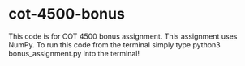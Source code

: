 # cot-4500-bonus
This code is for COT 4500 bonus assignment. This assignment uses NumPy. To run this code from the terminal simply type python3 bonus_assignment.py into the terminal! 
